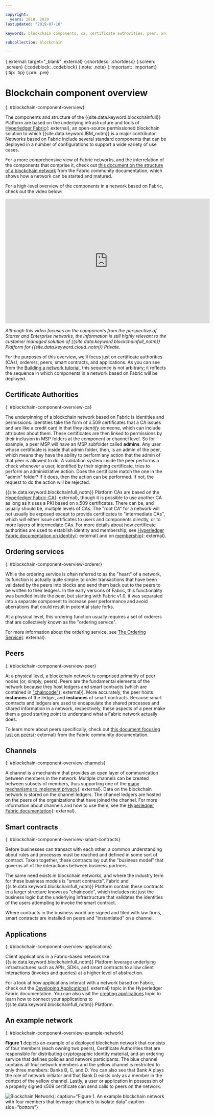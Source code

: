 ```yaml
---

copyright:
  years: 2018, 2019
lastupdated: "2019-07-10"

keywords: blockchain components, ca, certificate authorities, peer, ordering service, orderer, channel, smart contract, applications

subcollection: blockchain

---
```


{:external: target="_blank" .external}
{:shortdesc: .shortdesc}
{:screen: .screen}
{:codeblock: .codeblock}
{:note: .note}
{:important: .important}
{:tip: .tip}
{:pre: .pre}

# Blockchain component overview
{: #blockchain-component-overview}

The components and structure of the {{site.data.keyword.blockchainfull}} Platform are based on the underlying infrastructure and tools of [Hyperledger Fabric](https://hyperledger-fabric.readthedocs.io/en/release-1.4/){: external}, an open-source permissioned blockchain solution to which {{site.data.keyword.IBM_notm}} is a major contributor. Networks based on Fabric include several standard components that can be deployed in a number of configurations to support a wide variety of use cases.

For a more comprehensive view of Fabric networks, and the interrelation of the components that comprise it, check out [this document on the structure of a blockchain network](https://hyperledger-fabric.readthedocs.io/en/release-1.4/network/network.html) from the Fabric community documentation, which shows how a network can be started and matured.

For a high-level overview of the components in a network based on Fabric, check out the video below:

<iframe class="embed-responsive-item" id="youtubeplayer" title="Starter Plan videos" type="text/html" width="640" height="390" src="https://www.youtube.com/embed/sJaT2L99BUo" frameborder="0" webkitallowfullscreen mozallowfullscreen allowfullscreen> </iframe>

*Although this video focuses on the components from the perspective of Starter and Enterprise networks, the information is still highly relevant to the customer managed solution of {{site.data.keyword.blockchainfull_notm}} Platform for {{site.data.keyword.cloud_notm}} Private.*

For the purposes of this overview, we'll focus just on certificate authorities (CAs), orderers, peers, smart contracts, and applications. As you can see from the [Building a network tutorial](/docs/services/blockchain/howto?topic=blockchain-ibp-console-build-network#ibp-console-build-network), this sequence is not arbitrary; it reflects the sequence in which components in a network based on Fabric will be deployed.

## Certificate Authorities
{: #blockchain-component-overview-ca}

The underpinning of a blockchain network based on Fabric is identities and permissions. Identities take the form of x.509 certificates that a CA issues and are like a credit card in that they *identify* someone, which can include attributes about them. These certificates are then linked to permissions by their inclusion in MSP folders at the component or channel level. So for example, a peer MSP will have an MSP subfolder called **admins**. Any user whose certificate is inside that admin folder, then, is an admin of the peer, which means they have the ability to perform any action that the admin of that peer is allowed to do. A validation system inside the peer performs a check whenever a user, identified by their signing certificate, tries to perform an administrative action. Does the certificate match the one in the "admin" folder? If it does, then the action can be performed. If not, the request to do the action will be rejected.

{{site.data.keyword.blockchainfull_notm}} Platform CAs are based on the [Hyperledger Fabric-CA](https://hyperledger-fabric-ca.readthedocs.io/en/release-1.4/){: external}, though it is possible to use another CA as long as it uses a PKI based on x.509 certificates. There can be, and usually should be, multiple levels of CAs. The "root CA" for a network will not usually be exposed except to provide certificates to "intermediate CAs", which will either issue certificates to users and components directly, or to more layers of intermediate CAs. For more details about how certificate authorities are used to establish identity and membership, see [Hyperledger Fabric documentation on identity](https://hyperledger-fabric.readthedocs.io/en/release-1.4/identity/identity.html){: external} and on [membership](https://hyperledger-fabric.readthedocs.io/en/release-1.4/membership/membership.html){: external}.

## Ordering services
{: #blockchain-component-overview-orderer}

While the ordering service is often referred to as the "heart" of a network, its function is actually quite simple: to order transactions that have been validated by the peers into blocks and send them back out to the peers to be written to their ledgers. In the early versions of Fabric, this functionality was bundled inside the peer, but starting with Fabric v1.0, it was separated into a separate component to increase peer performance and avoid aberrations that could result in potential state forks.

At a physical level, this ordering function usually requires a set of orderers that are collectively known as the "ordering service".

For more information about the ordering service, see [The Ordering Service](https://hyperledger-fabric.readthedocs.io/en/release-1.4/orderer/ordering_service.html){: external}.

## Peers
{: #blockchain-component-overview-peer}

At a physical level, a blockchain network is comprised primarily of peer nodes (or, simply, peers). Peers are the fundamental elements of the network because they host ledgers and smart contracts (which are contained in ["chaincode"](https://hyperledger-fabric.readthedocs.io/en/release-1.4/developapps/chaincodenamespace.html){: external}). More accurately, the peer hosts **instances** of the ledger, and **instances** of smart contracts. Because smart contracts and ledgers are used to encapsulate the shared processes and shared information in a network, respectively, these aspects of a peer make them a good starting point to understand what a Fabric network actually does.

To learn more about peers specifically, check out [this document focusing just on peers](https://hyperledger-fabric.readthedocs.io/en/release-1.4/peers/peers.html){: external} from the Fabric community documentation.

## Channels
{: #blockchain-component-overview-channels}

A channel is a mechanism that provides an open layer of communication between members in the network. Multiple channels can be created between subsets of members, thus supporting one of the [many mechanisms to implement privacy](https://developer.ibm.com/tutorials/cl-blockchain-private-confidential-transactions-hyperledger-fabric-zero-knowledge-proof/){: external}. Data on the blockchain network is stored on the channel ledgers. The channel ledgers are hosted on the peers of the organizations that have joined the channel. For more information about channels and how to use them, see the [Hyperledger Fabric documentation](https://hyperledger-fabric.readthedocs.io/en/release-1.4/channels.html){: external}.

## Smart contracts
{: #blockchain-component-overview-smart-contracts}

Before businesses can transact with each other, a common understanding about rules and processes must be reached and defined in some sort of contract. Taken together, these contracts lay out the "business model" that governs all of the interactions between business partners.

The same need exists in blockchain networks, and where the industry term for these business models is "smart contracts", Fabric and {{site.data.keyword.blockchainfull_notm}} Platform contain these contracts in a larger structure known as "chaincode", which includes not just the business logic but the underlying infrastructure that validates the identities of the users attempting to invoke the smart contract.

Where contracts in the business world are signed and filed with law firms, smart contracts are installed on peers and "instantiated" on a channel.

## Applications
{: #blockchain-component-overview-applications}

Client applications in a Fabric-based network like {{site.data.keyword.blockchainfull_notm}} Platform leverage underlying infrastructures such as APIs, SDKs, and smart contracts to allow client interactions (invokes and queries) at a higher level of abstraction.

For a look at how applications interact with a network based on Fabric, check out the [Developing Applications](https://hyperledger-fabric.readthedocs.io/en/release-1.4/developapps/developing_applications.html){: external} topic in the Hyperledger Fabric documentation. You can also visit the [creating applications](/docs/services/blockchain/howto?topic=blockchain-ibp-console-app#ibp-console-app) topic to learn how to connect your applications to {{site.data.keyword.blockchainfull_notm}} Platform.

## An example network
{: #blockchain-component-overview-example-network}

**Figure 1** depicts an example of a deployed blockchain network that consists of four members (each owning two peers), Certificate Authorities that are responsible for distributing cryptographic identity material, and an ordering service that defines policies and network participants. The blue channel contains all four network members and the yellow channel is restricted to only three members: Banks B, C, and D. You can also see that Bank A plays the role of network initiator and that Bank D exists only as a member in the context of the yellow channel. Lastly, a user or application in possession of a properly signed x509 certificate can send calls to peers on the network.

![Blockchain Network](images/blockchain_network_2-01.png "Example blockchain network"){: caption="Figure 1. An example blockchain network with four members that leverage channels to isolate data" caption-side="bottom"}

